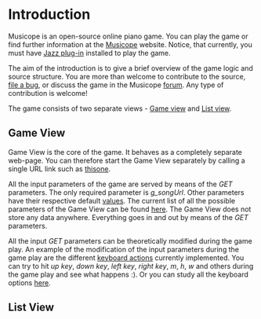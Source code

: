 # Introduction

Musicope is an open-source online piano game. You can play the game or find further information at the [Musicope][6] website. Notice, that currently, you must have [Jazz plug-in][9] installed to play the game.

The aim of the introduction is to give a brief overview of the game logic and source structure. You are more than welcome to contribute to the source, [file a bug][7], or discuss the game in the Musicope [forum][8]. Any type of contribution is welcome!

The game consists of two separate views - [Game view][1] and [List view][2].

## Game View

Game View is the core of the game. It behaves as a completely separate web-page. You can therefore start the Game View separately by calling a single URL link such as [thisone][4]. 

All the input parameters of the game are served by means of the *GET* parameters. The only required parameter is *g_songUrl*. Other parameters have their respective default [values][5]. The current list of all the possible parameters of the Game View can be found [here][3]. The Game View does not store any data anywhere. Everything goes in and out by means of the *GET* parameters.

All the input *GET* parameters can be theoretically modified during the game play. An example of the modification of the input parameters during the game play are the different [keyboard actions][10] currently implemented. You can try to hit *up key*, *down key*, *left key*, *right key*, *m*, *h*, *w* and others during the game play and see what happens :). Or you can study all the keyboard options [here][10].

## List View

[1]: https://github.com/musicope/game/tree/master/Musicope/web/game
[2]: https://github.com/musicope/game/tree/master/Musicope/web/list
[3]: https://github.com/musicope/game/blob/master/Musicope/web/game/_paramsInterfaces.ts
[4]: http://piano.musicope.com/game/index.html?g_songUrl=../songs/G%20Major%20Music/0.0%20-%20First%20Pieces/A%20Tisket,%20A%20Tasket.mid&
[5]: https://github.com/musicope/game/blob/master/Musicope/web/game/_paramsDefault.ts
[6]: http://musicope.com/
[7]: https://github.com/musicope/game/issues
[8]: http://qa.musicope.com/
[9]: http://jazz-soft.net/
[10]: https://github.com/musicope/game/tree/master/Musicope/web/game/inputs/keyboard/actions